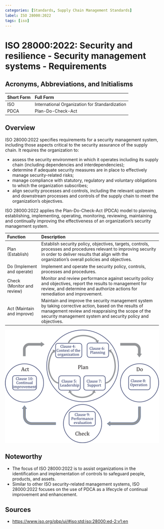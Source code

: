 ```yaml
---
categories: [Standards, Supply Chain Management Standards]
label: ISO 28000:2022
tags: [iso]
---
```


# ISO 28000:2022: Security and resilience - Security management systems - Requirements

## Acronyms, Abbreviations, and Initialisms

Short Form | Full Form
:--- | :---
ISO | International Organization for Standardization
PDCA | Plan-Do-Check-Act

## Overview

ISO 28000:2022 specifies requirements for a security management system, including those aspects critical to the security assurance of the supply chain. It requires the organization to:

- assess the security environment in which it operates including its supply chain (including dependencies and interdependencies);
- determine if adequate security measures are in place to effectively manage security-related risks;
- manage compliance with statutory, regulatory and voluntary obligations to which the organization subscribes;
- align security processes and controls, including the relevant upstream and downstream processes and controls of the supply chain to meet the organization’s objectives.

ISO 28000:2022 applies the Plan-Do-Check-Act (PDCA) model to planning, establishing, implementing, operating, monitoring, reviewing, maintaining and continually improving the effectiveness of an organization’s security management system.

Function | Description
:--- | :---
Plan (Establish) | Establish security policy, objectives, targets, controls, processes and procedures relevant to improving security in order to deliver results that align with the organization’s overall policies and objectives.
Do (Implement and operate) | Implement and operate the security policy, controls, processes and procedures.
Check (Monitor and review) | Monitor and review performance against security policy and objectives, report the results to management for review, and determine and authorize actions for remediation and improvement.
Act (Maintain and improve) | Maintain and improve the security management system by taking corrective action, based on the results of management review and reappraising the scope of the security management system and security policy and objectives.

![PDCA model applied to the security management system](/static/pdca-applied-to-isms.png)

## Noteworthy

- The focus of ISO 28000:2022 is to assist organizations in the identification and implementation of controls to safeguard people, products, and assets.
- Similar to other ISO security-related management systems, ISO 28000:2022 focuses on the use of PDCA as a lifecycle of continual improvement and enhancement.

## Sources

- https://www.iso.org/obp/ui/#iso:std:iso:28000:ed-2:v1:en